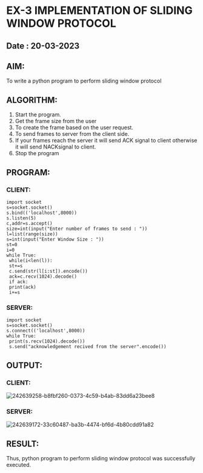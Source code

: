 # EX-3 IMPLEMENTATION OF SLIDING WINDOW PROTOCOL

## Date : 20-03-2023

## AIM:
To write a python program to perform sliding window protocol

## ALGORITHM:
1. Start the program.
2. Get the frame size from the user
3. To create the frame based on the user request.
4. To send frames to server from the client side.
5. If your frames reach the server it will send ACK signal to client otherwise it
will send NACKsignal to client.
6. Stop the program


## PROGRAM:

### CLIENT:
```
import socket
s=socket.socket()
s.bind(('localhost',8000))
s.listen(5)
c,addr=s.accept()
size=int(input("Enter number of frames to send : "))
l=list(range(size))
s=int(input("Enter Window Size : "))
st=0
i=0
while True:
 while(i<len(l)):
 st+=s
 c.send(str(l[i:st]).encode())
 ack=c.recv(1024).decode()
 if ack:
 print(ack)
 i+=s

 ```
### SERVER:
```
import socket
s=socket.socket()
s.connect(('localhost',8000))
while True: 
 print(s.recv(1024).decode())
 s.send("acknowledgement recived from the server".encode())
 ```
## OUTPUT:

### CLIENT:
![242639258-b8fbf260-0373-4c59-b4ab-83dd6a23bee8](https://github.com/Mena-Rossini/EX-3/assets/102855266/765e0ec7-b3f4-47f6-95a3-826daf0967ef)


### SERVER:
![242639172-33c60487-ba3b-4474-bf6d-4b80cdd91a82](https://github.com/Mena-Rossini/EX-3/assets/102855266/cd4c95ef-d75e-41cc-a2cc-7e990d904085)


## RESULT:
Thus, python program to perform sliding window protocol was successfully executed.
